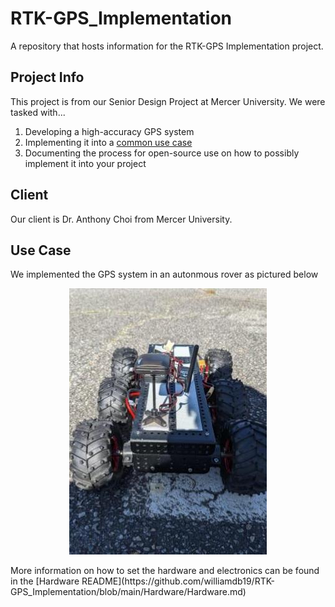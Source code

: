 # RTK-GPS_Implementation
A repository that hosts information for the RTK-GPS Implementation project.

## Project Info
This project is from our Senior Design Project at Mercer University. We were tasked with...
1. Developing a high-accuracy GPS system
2. Implementing it into a [common use case](README.md#Use_Case)
3. Documenting the process for open-source use on how to possibly implement it into your project

## Client
Our client is Dr. Anthony Choi from Mercer University.

## Use Case
We implemented the GPS system in an autonmous rover as pictured below
<p align="center">
  <img src="https://github.com/williamdb19/RTK-GPS_Implementation/blob/main/Images/Senior%20Design%20High%20Accuracy%20GPS%20Update.jpg" />
</p>
More information on how to set the hardware and electronics can be found in the 
[Hardware README](https://github.com/williamdb19/RTK-GPS_Implementation/blob/main/Hardware/Hardware.md)

